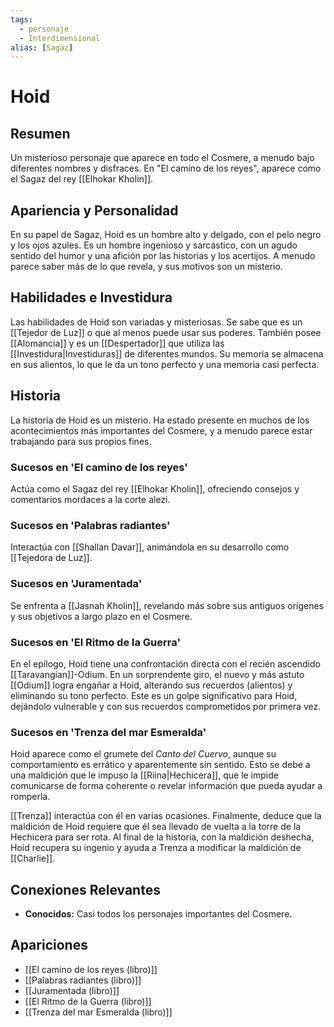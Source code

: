 ```yaml
---
tags:
  - personaje
  - Interdimensional
alias: [Sagaz]
---
```


# Hoid

## Resumen
Un misterioso personaje que aparece en todo el Cosmere, a menudo bajo diferentes nombres y disfraces. En "El camino de los reyes", aparece como el Sagaz del rey [[Elhokar Kholin]].

## Apariencia y Personalidad
En su papel de Sagaz, Hoid es un hombre alto y delgado, con el pelo negro y los ojos azules. Es un hombre ingenioso y sarcástico, con un agudo sentido del humor y una afición por las historias y los acertijos. A menudo parece saber más de lo que revela, y sus motivos son un misterio.

## Habilidades e Investidura
Las habilidades de Hoid son variadas y misteriosas. Se sabe que es un [[Tejedor de Luz]] o que al menos puede usar sus poderes. También posee [[Alomancia]] y es un [[Despertador]] que utiliza las [[Investidura|Investiduras]] de diferentes mundos. Su memoria se almacena en sus alientos, lo que le da un tono perfecto y una memoria casi perfecta.

## Historia
La historia de Hoid es un misterio. Ha estado presente en muchos de los acontecimientos más importantes del Cosmere, y a menudo parece estar trabajando para sus propios fines.

### Sucesos en 'El camino de los reyes'
Actúa como el Sagaz del rey [[Elhokar Kholin]], ofreciendo consejos y comentarios mordaces a la corte alezi.

### Sucesos en 'Palabras radiantes'
Interactúa con [[Shallan Davar]], animándola en su desarrollo como [[Tejedora de Luz]].

### Sucesos en 'Juramentada'
Se enfrenta a [[Jasnah Kholin]], revelando más sobre sus antiguos orígenes y sus objetivos a largo plazo en el Cosmere.

### Sucesos en 'El Ritmo de la Guerra'
En el epílogo, Hoid tiene una confrontación directa con el recién ascendido [[Taravangian]]-Odium. En un sorprendente giro, el nuevo y más astuto [[Odium]] logra engañar a Hoid, alterando sus recuerdos (alientos) y eliminando su tono perfecto. Este es un golpe significativo para Hoid, dejándolo vulnerable y con sus recuerdos comprometidos por primera vez.

### Sucesos en 'Trenza del mar Esmeralda'
Hoid aparece como el grumete del *Canto del Cuervo*, aunque su comportamiento es errático y aparentemente sin sentido. Esto se debe a una maldición que le impuso la [[Riina|Hechicera]], que le impide comunicarse de forma coherente o revelar información que pueda ayudar a romperla.

[[Trenza]] interactúa con él en varias ocasiones. Finalmente, deduce que la maldición de Hoid requiere que él sea llevado de vuelta a la torre de la Hechicera para ser rota. Al final de la historia, con la maldición deshecha, Hoid recupera su ingenio y ayuda a Trenza a modificar la maldición de [[Charlie]].

## Conexiones Relevantes
* **Conocidos:** Casi todos los personajes importantes del Cosmere.

## Apariciones
* [[El camino de los reyes (libro)]]
* [[Palabras radiantes (libro)]]
* [[Juramentada (libro)]]
* [[El Ritmo de la Guerra (libro)]]
* [[Trenza del mar Esmeralda (libro)]]
